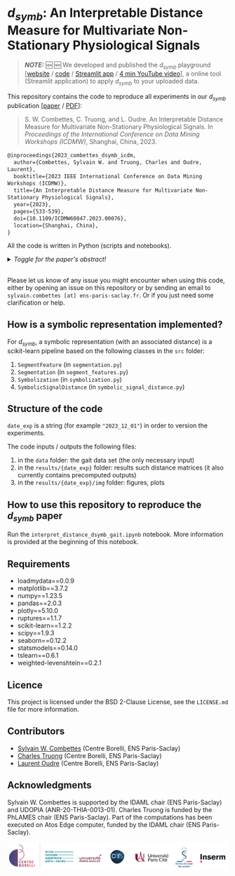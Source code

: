 # $d_{symb}$: An Interpretable Distance Measure for Multivariate Non-Stationary Physiological Signals

> **_NOTE:_** :new: :new: We developed and published the $d_{symb}$ playground [[website](https://sylvaincom.github.io/publication/2024-05-16-dsymb-icde) / [code](https://github.com/boniolp/dsymb-playground) / [Streamlit app](https://dsymb-playground.streamlit.app/) / [4 min YouTube video](https://youtu.be/4verma-Aqo8)], a online tool (Streamlit application) to apply $d_{symb}$ to your uploaded data.

This repository contains the code to reproduce all experiments in our $d_{symb}$ publication [[paper](https://ieeexplore.ieee.org/abstract/document/10411636) / [PDF](http://www.laurentoudre.fr/publis/ICDM2023.pdf)]:
> S. W. Combettes, C. Truong, and L. Oudre.
An Interpretable Distance Measure for Multivariate Non-Stationary Physiological Signals.
In _Proceedings of the International Conference on Data Mining Workshops (ICDMW)_, Shanghai, China, 2023.

```
@inproceedings{2023_combettes_dsymb_icdm,
  author={Combettes, Sylvain W. and Truong, Charles and Oudre, Laurent},
  booktitle={2023 IEEE International Conference on Data Mining Workshops (ICDMW)}, 
  title={An Interpretable Distance Measure for Multivariate Non-Stationary Physiological Signals}, 
  year={2023},
  pages={533-539},
  doi={10.1109/ICDMW60847.2023.00076},
  location={Shanghai, China},
}
```

All the code is written in Python (scripts and notebooks).

<details><summary><i>Toggle for the paper's abstract!</i></summary>We introduce d_{symb}, a novel distance measure for comparing multivariate non-stationary physiological signals. Unlike most distance measures on multivariate signals such as variants of Dynamic Time Warping (DTW), d_{symb} can take into account their non-stationarity thanks to a symbolization step. This step is based on a change-point detection procedure, that splits a non-stationary signal into several stationary segments, followed by quantization using K-means clustering. The proposed distance measure leverages the general edit distance that is applied to the symbolic sequences. The performance of d_{symb} compared to two commonly used DTW variants is illustrated by applying it to physiological signals recorded during walking protocols. In particular, d_{symb} is shown to be interpretable: its symbolization detects the segments that correspond to salient behaviors. An open source GitHub repository is made available to reproduce all the experiments in Python.</details></br>

Please let us know of any issue you might encounter when using this code, either by opening an issue on this repository or by sending an email to `sylvain.combettes [at] ens-paris-saclay.fr`. Or if you just need some clarification or help.

## How is a symbolic representation implemented?

For $d_{symb}$, a symbolic representation (with an associated distance) is a scikit-learn pipeline based on the following classes in the `src` folder:
1. `SegmentFeature` (in `segmentation.py`)
1. `Segmentation` (in `segment_features.py`)
1. `Symbolization` (in `symbolization.py`)
1. `SymbolicSignalDistance` (in `symbolic_signal_distance.py`)

## Structure of the code

`date_exp` is a string (for example `"2023_12_01"`) in order to version the experiments.

The code inputs / outputs the following files:
1. in the `data` folder: the gait data set (the only necessary input)
1. in the `results/{date_exp}` folder: results such distance matrices (it also currently contains precomputed outputs)
1. in the `results/{date_exp}/img` folder: figures, plots

## How to use this repository to reproduce the $d_{symb}$ paper

Run the `interpret_distance_dsymb_gait.ipynb` notebook. More information is provided at the beginning of this notebook.

## Requirements

- loadmydata==0.0.9
- matplotlib==3.7.2
- numpy==1.23.5
- pandas==2.0.3
- plotly==5.10.0
- ruptures==1.1.7
- scikit-learn==1.2.2
- scipy==1.9.3
- seaborn==0.12.2
- statsmodels==0.14.0
- tslearn==0.6.1
- weighted-levenshtein==0.2.1

## Licence

This project is licensed under the BSD 2-Clause License, see the `LICENSE.md` file for more information.

## Contributors

* [Sylvain W. Combettes](https://sylvaincom.github.io/) (Centre Borelli, ENS Paris-Saclay)
* [Charles Truong](https://charles.doffy.net/) (Centre Borelli, ENS Paris-Saclay)
* [Laurent Oudre](http://www.laurentoudre.fr/) (Centre Borelli, ENS Paris-Saclay)

## Acknowledgments

Sylvain W. Combettes is supported by the IDAML chair (ENS Paris-Saclay) and UDOPIA (ANR-20-THIA-0013-01).
Charles Truong is funded by the PhLAMES chair (ENS Paris-Saclay).
Part of the computations has been executed on Atos Edge computer, funded by the IDAML chair (ENS Paris-Saclay).

<p align="center">
<img width="700" src="https://github.com/boniolp/dsymb-playground/blob/main/figures/cebo_logos.png"/>
</p>